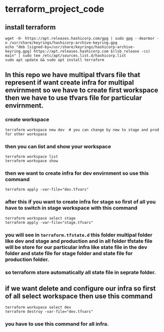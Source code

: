 # terraform_project_code
## install  terraform
```
wget -O- https://apt.releases.hashicorp.com/gpg | sudo gpg --dearmor -o /usr/share/keyrings/hashicorp-archive-keyring.gpg
echo "deb [signed-by=/usr/share/keyrings/hashicorp-archive-keyring.gpg] https://apt.releases.hashicorp.com $(lsb_release -cs) main" | sudo tee /etc/apt/sources.list.d/hashicorp.list
sudo apt update && sudo apt install terraform
```
## In this repo we have multipal tfvars file that represent if want create infra for multipal envirnment so we have to create first workspace then we have to use tfvars file for particular envirnment.
### create workspace 
```
terraform workspace new dev  # you can change by new to stage and prod for other workspace
```
### then you can list and show your workspace
```
terraform workspace list
terraform workspace show
```
### then we want to create infra for dev envirnment so use this command  
```
terraform apply -var-file="dev.tfvars"
```
### after this if you want to create infra for stage so first of all you have to switch in stage workspace with this command
```
terraform workspace select stage
terraform apply -var-file="stage.tfvars"
```
### you will see in ```terraform.tfstate.d``` this folder multipal folder like dev and stage and production and in all folder tfstate file will be store for our particular infra like state file in the dev folder and state file for stage folder and state file for production folder.
### so terraform store automatically all state file in seprate folder.
## if we want delete and configure our infra so first of all select workspace then use this command 
```
terraform workspace select dev
terraform destroy -var-file="dev.tfvars"
```
### you have to use this command for all infra.

